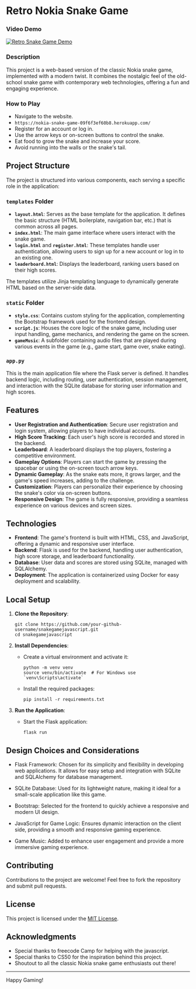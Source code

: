 # Retro Nokia Snake Game

### Video Demo
[![Retro Snake Game Demo](https://img.youtube.com/vi/ddp92Dnglds/0.jpg)](https://youtu.be/ddp92Dnglds?si=2pQWuN31bxPWCKNA)

### Description
This project is a web-based version of the classic Nokia snake game, implemented with a modern twist. It combines the nostalgic feel of the old-school snake game with contemporary web technologies, offering a fun and engaging experience. 

### How to Play
- Navigate to the website.
- `https://nokia-snake-game-09f6f3ef60b8.herokuapp.com/`
- Register for an account or log in.
- Use the arrow keys or on-screen buttons to control the snake.
- Eat food to grow the snake and increase your score.
- Avoid running into the walls or the snake's tail.

## Project Structure

The project is structured into various components, each serving a specific role in the application:

### `templates` Folder
- **`layout.html`**: Serves as the base template for the application. It defines the basic structure (HTML boilerplate, navigation bar, etc.) that is common across all pages.
- **`index.html`**: The main game interface where users interact with the snake game.
- **`login.html`** and **`register.html`**: These templates handle user authentication, allowing users to sign up for a new account or log in to an existing one.
- **`leaderboard.html`**: Displays the leaderboard, ranking users based on their high scores.

The templates utilize Jinja templating language to dynamically generate HTML based on the server-side data.

### `static` Folder
- **`style.css`**: Contains custom styling for the application, complementing the Bootstrap framework used for the frontend design.
- **`script.js`**: Houses the core logic of the snake game, including user input handling, game mechanics, and rendering the game on the screen.
- **`gameMusic`**: A subfolder containing audio files that are played during various events in the game (e.g., game start, game over, snake eating).

### `app.py`
This is the main application file where the Flask server is defined. It handles backend logic, including routing, user authentication, session management, and interaction with the SQLite database for storing user information and high scores.

## Features

- **User Registration and Authentication**: Secure user registration and login system, allowing players to have individual accounts.
- **High Score Tracking**: Each user's high score is recorded and stored in the backend.
- **Leaderboard**: A leaderboard displays the top players, fostering a competitive environment.
- **Gameplay Options**: Players can start the game by pressing the spacebar or using the on-screen touch arrow keys.
- **Dynamic Gameplay**: As the snake eats more, it grows larger, and the game's speed increases, adding to the challenge.
- **Customization**: Players can personalize their experience by choosing the snake's color via on-screen buttons.
- **Responsive Design**: The game is fully responsive, providing a seamless experience on various devices and screen sizes.

## Technologies

- **Frontend**: The game's frontend is built with HTML, CSS, and JavaScript, offering a dynamic and responsive user interface.
- **Backend**: Flask is used for the backend, handling user authentication, high score storage, and leaderboard functionality.
- **Database**: User data and scores are stored using SQLite, managed with SQLAlchemy.
- **Deployment**: The application is containerized using Docker for easy deployment and scalability.

## Local Setup

1. **Clone the Repository**:
     ```
     git clone https://github.com/your-github-username/snakegamejavascript.git
     cd snakegamejavascript
     ```

2. **Install Dependencies**:
     - Create a virtual environment and activate it:
         ```
         python -m venv venv
         source venv/bin/activate  # For Windows use `venv\Scripts\activate`
         ```
     - Install the required packages:
         ```
         pip install -r requirements.txt
         ```

3. **Run the Application**:
     - Start the Flask application:
         ```
         flask run
         ```

## Design Choices and Considerations
- Flask Framework: Chosen for its simplicity and flexibility in developing web applications. It allows for easy setup and integration with SQLite and SQLAlchemy for database management.

- SQLite Database: Used for its lightweight nature, making it ideal for a small-scale application like this game.

- Bootstrap: Selected for the frontend to quickly achieve a responsive and modern UI design.

- JavaScript for Game Logic: Ensures dynamic interaction on the client side, providing a smooth and responsive gaming experience.

- Game Music: Added to enhance user engagement and provide a more immersive gaming experience.



## Contributing

Contributions to the project are welcome! Feel free to fork the repository and submit pull requests.

## License

This project is licensed under the [MIT License](LICENSE).

## Acknowledgments
- Special thanks to freecode Camp for helping with the javascript.
- Special thanks to CS50 for the inspiration behind this project.
- Shoutout to all the classic Nokia snake game enthusiasts out there!

---

Happy Gaming!
